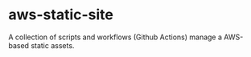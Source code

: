 # aws-static-site

A collection of scripts and workflows (Github Actions) manage a AWS-based static assets.
